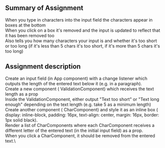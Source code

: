 ## Summary of Assignment
When you type in characters into the input field the characters appear in boxes at the bottom\
When you click on a box it's removed and the input is updated to reflect that it has been removed too\
Also tells you how many characters your input is and whether it's too short or too long (if it's less than 5 chars it's too short, if it's more than 5 chars it's too long)

## Assignment description

Create an input field (in App component) with a change listener which outputs the length of the entered text below it (e.g. in a paragraph).\
Create a new component ( ValidationComponent) which receives the text length as a prop\
Inside the ValidationComponent, either output "Text too short" or "Text long enough" depending on the text length (e.g. take 5 as a minimum length)\
Create another component ( CharComponent) and style it as an inline box ( display: inline-block, padding: 16px, text-align: center, margin: 16px, border: 1px solid black).\
Render a list of CharComponents where each CharComponent receives a different letter of the entered text (in the initial input field) as a prop.\
When you click a CharComponent, it should be removed from the entered text.\
